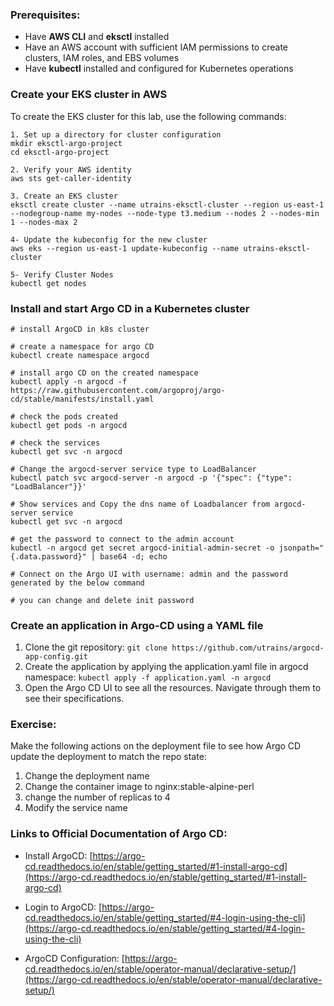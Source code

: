 ### Prerequisites:
- Have **AWS CLI** and **eksctl** installed
- Have an AWS account with sufficient IAM permissions to create clusters, IAM roles, and EBS volumes
- Have **kubectl** installed and configured for Kubernetes operations

### Create your EKS cluster in AWS
To create the EKS cluster for this lab, use the following commands:

```
1. Set up a directory for cluster configuration
mkdir eksctl-argo-project
cd eksctl-argo-project

2. Verify your AWS identity
aws sts get-caller-identity

3. Create an EKS cluster
eksctl create cluster --name utrains-eksctl-cluster --region us-east-1 --nodegroup-name my-nodes --node-type t3.medium --nodes 2 --nodes-min 1 --nodes-max 2

4- Update the kubeconfig for the new cluster
aws eks --region us-east-1 update-kubeconfig --name utrains-eksctl-cluster

5- Verify Cluster Nodes
kubectl get nodes

```

### Install and start Argo CD in a Kubernetes cluster

```
# install ArgoCD in k8s cluster

# create a namespace for argo CD
kubectl create namespace argocd

# install argo CD on the created namespace
kubectl apply -n argocd -f https://raw.githubusercontent.com/argoproj/argo-cd/stable/manifests/install.yaml

# check the pods created
kubectl get pods -n argocd

# check the services
kubectl get svc -n argocd

# Change the argocd-server service type to LoadBalancer
kubectl patch svc argocd-server -n argocd -p '{"spec": {"type": "LoadBalancer"}}'

# Show services and Copy the dns name of Loadbalancer from argocd-server service
kubectl get svc -n argocd

# get the password to connect to the admin account
kubectl -n argocd get secret argocd-initial-admin-secret -o jsonpath="{.data.password}" | base64 -d; echo

# Connect on the Argo UI with username: admin and the password generated by the below command

# you can change and delete init password

```

### Create an application in Argo-CD using a YAML file

1. Clone the git repository: ``` git clone https://github.com/utrains/argocd-app-config.git ```
2. Create the application by applying the application.yaml file in argocd namespace: ``` kubectl apply -f application.yaml -n argocd ```
3. Open the Argo CD UI to see all the resources. Navigate through them to see their specifications.

### Exercise:
Make the following actions on the deployment file to see how Argo CD update the deployment to match the repo state:
1. Change the deployment name
2. Change the container image to nginx:stable-alpine-perl
3. change the number of replicas to 4
4. Modify the service name 

### Links to Official Documentation of Argo CD:

* Install ArgoCD: [https://argo-cd.readthedocs.io/en/stable/getting_started/#1-install-argo-cd](https://argo-cd.readthedocs.io/en/stable/getting_started/#1-install-argo-cd)

* Login to ArgoCD: [https://argo-cd.readthedocs.io/en/stable/getting_started/#4-login-using-the-cli](https://argo-cd.readthedocs.io/en/stable/getting_started/#4-login-using-the-cli)

* ArgoCD Configuration: [https://argo-cd.readthedocs.io/en/stable/operator-manual/declarative-setup/](https://argo-cd.readthedocs.io/en/stable/operator-manual/declarative-setup/)
